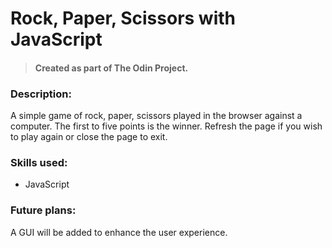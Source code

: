 # Rock, Paper, Scissors with JavaScript

> #### Created as part of The Odin Project.

### Description:

A simple game of rock, paper, scissors played in the browser against a computer. The first to five points is the winner. Refresh the page if you wish to play again or close the page to exit.

### Skills used:

- JavaScript

### Future plans:

A GUI will be added to enhance the user experience.
